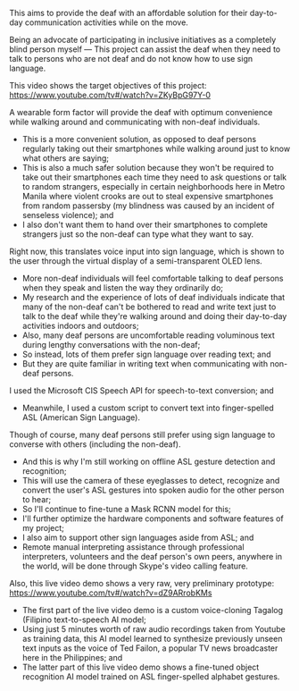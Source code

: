 This aims to provide the deaf with an affordable solution for their day-to-day communication activities while on the move.

Being an advocate of participating in inclusive initiatives as a completely blind person myself — This project can assist the deaf when they need to talk to persons who are not deaf and do not know how to use sign language.

This video shows the target objectives of this project:  https://www.youtube.com/tv#/watch?v=ZKyBpG97Y-0

A wearable form factor will provide the deaf with optimum convenience while walking around and communicating with non-deaf individuals.
-  This is a more convenient solution, as opposed to deaf persons regularly taking out their smartphones while walking around just to know what others are saying;
-  This is also a much safer solution because they won't be required to take out their smartphones each time they need to ask questions or talk to random strangers, especially in certain neighborhoods here in Metro Manila where violent crooks are out to steal expensive smartphones from random passersby (my blindness was caused by an incident of senseless violence); and
-  I also don't want them to hand over their smartphones to complete strangers just so the non-deaf can type what they want to say.

Right now, this translates voice input into sign language, which is shown to the user through the virtual display of a semi-transparent OLED lens.
-  More non-deaf individuals will feel comfortable talking to deaf persons when they speak and listen the way they ordinarily do;
-  My research and the experience of lots of deaf individuals indicate that many of the non-deaf can't be bothered to read and write text just to talk to the deaf while they're walking around and doing their day-to-day activities indoors and outdoors;
-  Also, many deaf persons are uncomfortable reading voluminous text during lengthy conversations with the non-deaf;
-  So instead, lots of them prefer sign language over reading text; and
-  But they are quite familiar in writing text when communicating with non-deaf persons.

I used the Microsoft CIS Speech API for speech-to-text conversion; and
-  Meanwhile, I used a custom script to convert text into finger-spelled ASL (American Sign Language).

Though of course, many deaf persons still prefer using sign language to converse with others (including the non-deaf).
-  And this is why I'm still working on offline ASL gesture detection and recognition;
-  This will use the camera of these eyeglasses to detect, recognize and convert the user's ASL gestures into spoken audio for the other person to hear;
-  So I'll continue to fine-tune a Mask RCNN model for this;
-  I'll further optimize the hardware components and software features of my project;
-  I also aim to support other sign languages aside from ASL; and
-  Remote manual interpreting assistance through professional interpreters, volunteers and the deaf person's own peers, anywhere in the world, will be done through Skype's video calling feature.

Also, this live video demo shows a very raw, very preliminary prototype:  https://www.youtube.com/tv#/watch?v=dZ9ARrobKMs
-  The first part of the live video demo is a custom voice-cloning Tagalog (Filipino text-to-speech AI model;
-  Using just 5 minutes worth of raw audio recordings taken from Youtube as training data, this AI model learned to synthesize previously unseen text inputs as the voice of Ted Failon, a popular TV news broadcaster here in the Philippines; and
-  The latter part of this live video demo shows a fine-tuned object recognition AI model trained on ASL finger-spelled alphabet gestures.
